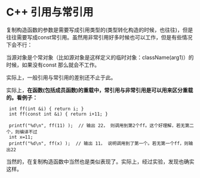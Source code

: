 # C++ 引用与常引用

复制构造函数的参数是需要写成引用类型的(类型转化构造的时候，也往往)，但是往往需要写成const常引用。虽然用非常引用好多时候也可以工作，但是有些情况下会不行：

当源对象是个常对象（比如源对象是这样定义的临时对象：className(arg1)）的时候，如果没有const 那么就会不工作。

实际上，一般引用与常引用的差别还不止于此。

实际上，**在函数(包括成员函数)的重载中，常引用与非常引用是可以用来区分重载的。看例子：**
```
 int ff(int &i) { return i; }
 int ff(const int &i) { return i+11; }
 
 printf("%d\n", ff(11) );  // 输出 22， 则调用到第2个ff。这个好理解，若无第二个，则编译不过
 int x=11;
 printf("%d\n", ff(x) );  // 输出 11， 说明调用到了第一个。若无第一个ff，则输出22
```
当然的，在复制构造函数中当然也是类似表现了。实际上，经过实验，发现也确实这样。

